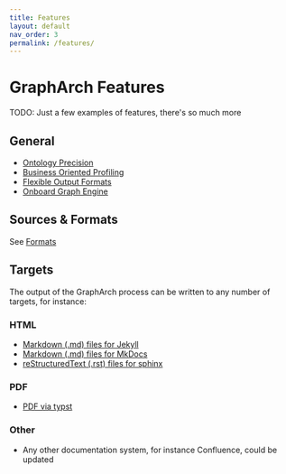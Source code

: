 ```yaml
---
title: Features
layout: default
nav_order: 3
permalink: /features/
---
```


# GraphArch Features

TODO: Just a few examples of features, there's so much more

## General

- [Ontology Precision](./general/ontology-precision.md)
- [Business Oriented Profiling](./general/business-oriented-profiling.md)
- [Flexible Output Formats](./general/flexible-output-formats.md)
- [Onboard Graph Engine](./general/onboard-graph-engine.md)

## Sources & Formats

See [Formats](./formats/README.md)

## Targets

The output of the GraphArch process can be written to any number of
targets, for instance:

### HTML

- [Markdown (.md) files for Jekyll](./targets/markdown-for-jekyll.md)
- [Markdown (.md) files for MkDocs](./targets/markdown-for-mkdocs.md)
- [reStructuredText (.rst) files for sphinx](./targets/rst-for-sphinx.md)

### PDF

- [PDF via typst](./targets/typst.md)

### Other

- Any other documentation system, for instance Confluence, could be updated
